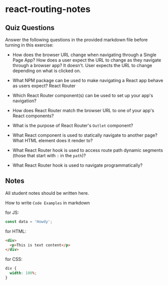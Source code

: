 # react-routing-notes

## Quiz Questions

Answer the following questions in the provided markdown file before turning in this exercise:

- How does the browser URL change when navigating through a Single Page App? How does a user expect the URL to change as they navigate through a browser app?
  It doesn't. User expects the URL to change depending on what is clicked on.
- What NPM package can be used to make navigating a React app behave as users expect?
  React Router
- Which React Router component(s) can be used to set up your app's navigation?

- How does React Router match the browser URL to one of your app's React components?

- What is the purpose of React Router's `Outlet` component?

- What React component is used to statically navigate to another page? What HTML element does it render to?

- What React Router hook is used to access route path dynamic segments (those that start with `:` in the `path`)?

- What React Router hook is used to navigate programmatically?

## Notes

All student notes should be written here.

How to write `Code Examples` in markdown

for JS:

```javascript
const data = 'Howdy';
```

for HTML:

```html
<div>
  <p>This is text content</p>
</div>
```

for CSS:

```css
div {
  width: 100%;
}
```
